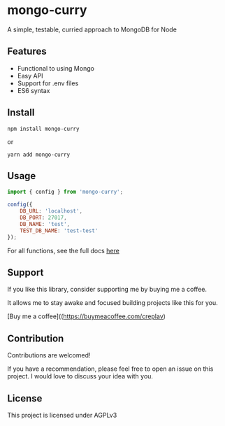# mongo-curry

A simple, testable, curried approach to MongoDB for Node

## Features

- Functional to using Mongo
- Easy API
- Support for .env files
- ES6 syntax


## Install

`npm install mongo-curry`

or

`yarn add mongo-curry`


## Usage

```javascript
import { config } from 'mongo-curry';

config({
	DB_URL: 'localhost',
	DB_PORT: 27017,
	DB_NAME: 'test',
	TEST_DB_NAME: 'test-test'
});
```

For all functions, see the full docs [here](./docs/contents.md)

## Support

If you like this library, consider supporting me by buying me a coffee.

It allows me to stay awake and focused building projects like this for you.

[Buy me a coffee]((https://buymeacoffee.com/creplav)


## Contribution

Contributions are welcomed! 

If you have a recommendation, please feel free to open an issue on this project. I would love to discuss your idea with you.

## License
This project is licensed under AGPLv3
